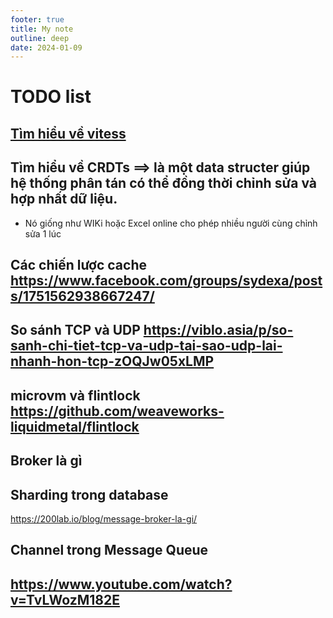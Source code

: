```yaml
---
footer: true
title: My note
outline: deep
date: 2024-01-09
---
```


# TODO list
## [Tìm hiểu về vitess](https://vitess.io/)
## Tìm hiểu về CRDTs ==> là một data structer giúp hệ thống phân tán có thể đồng thời chỉnh sửa và hợp nhất dữ liệu.
- Nó giống như WIKi hoặc Excel online cho phép nhiều người cùng chỉnh sửa 1 lúc
## Các chiến lược cache https://www.facebook.com/groups/sydexa/posts/1751562938667247/
## So sánh TCP và UDP https://viblo.asia/p/so-sanh-chi-tiet-tcp-va-udp-tai-sao-udp-lai-nhanh-hon-tcp-zOQJw05xLMP
## microvm và flintlock https://github.com/weaveworks-liquidmetal/flintlock
## Broker   là gì
## Sharding trong database
https://200lab.io/blog/message-broker-la-gi/
## Channel trong Message Queue

## https://www.youtube.com/watch?v=TvLWozM182E
